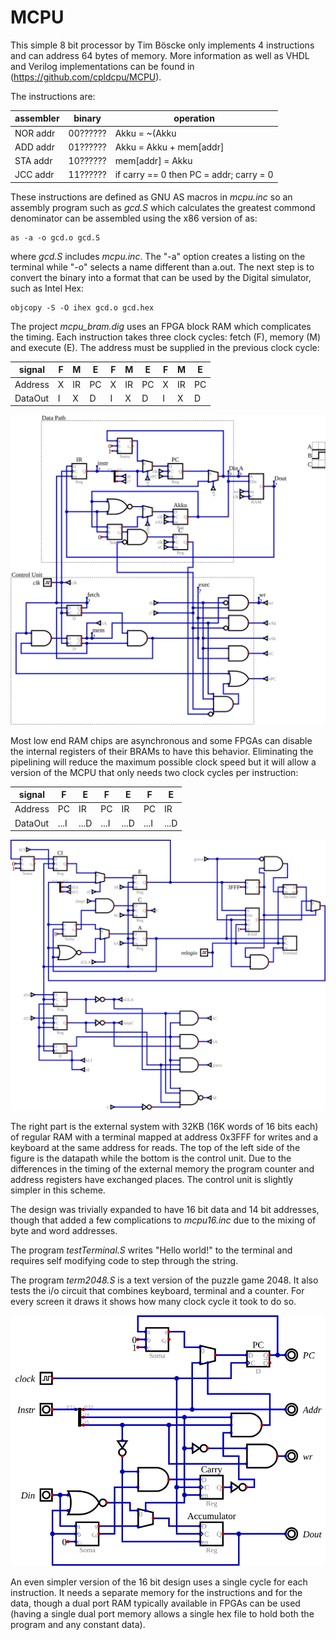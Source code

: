 # MCPU

This simple 8 bit processor by Tim Böscke only implements 4 instructions and
can address 64 bytes of memory. More information as well as VHDL and Verilog
implementations can be found in (https://github.com/cpldcpu/MCPU).

The instructions are:

| assembler | binary | operation |
|-----------|--------|-----------|
| NOR addr  | 00?????? | Akku = ~(Akku | mem[addr]) |
| ADD addr  | 01?????? | Akku = Akku + mem[addr] |
| STA addr  | 10?????? | mem[addr] = Akku |
| JCC addr  | 11?????? | if carry == 0 then PC = addr; carry = 0 |

These instructions are defined as GNU AS macros in *mcpu.inc* so
an assembly program such as *gcd.S* which calculates the greatest
commond denominator can be assembled using the x86 version of as:

    as -a -o gcd.o gcd.S

where *gcd.S* includes *mcpu.inc*. The "-a" option creates a listing
on the terminal while "-o" selects a name different than a.out. The
next step is to convert the binary into a format that can be used
by the Digital simulator, such as Intel Hex:

    objcopy -S -O ihex gcd.o gcd.hex

The project *mcpu_bram.dig* uses an FPGA block RAM which complicates
the timing. Each instruction takes three clock cycles: fetch (F),
memory (M) and execute (E). The address must be supplied in the
previous clock cycle:

| signal | F | M | E | F | M | E | F | M | E |
|--------|---|---|---|---|---|---|---|---|---|
| Address| X |IR |PC | X |IR |PC | X |IR |PC |
| DataOut| I | X | D | I | X | D | I | X | D |

![MCPU for BRAM](mcpu_bram.svg)

Most low end RAM chips are asynchronous and some FPGAs can disable the
internal registers of their BRAMs to have this behavior. Eliminating
the pipelining will reduce the maximum possible clock speed but it
will allow a version of the MCPU that only needs two clock cycles
per instruction:

| signal | F | E | F | E | F | E |
|--------|---|---|---|---|---|---|
| Address| PC | IR | PC | IR | PC | IR |
| DataOut| ...I | ...D | ...I | ...D | ...I | ...D |

![MCPU16](mcpu16_term.svg)

The right part is the external system with 32KB (16K words of 16 bits each) of
regular RAM with a terminal mapped at address 0x3FFF for writes and a keyboard
at the same address for reads. The top of the left side of the figure is the
datapath while the bottom is the control unit. Due to the differences in the
timing of the external memory the program counter and address registers have
exchanged places. The control unit is slightly simpler in this scheme.

The design was trivially expanded to have 16 bit data and 14 bit addresses, though
that added a few complications to *mcpu16.inc* due to the mixing of byte and word
addresses.

The program *testTerminal.S* writes "Hello world!" to the terminal and requires
self modifying code to step through the string.

The program *term2048.S* is a text version of the puzzle game 2048. It also tests
the i/o circuit that combines keyboard, terminal and a counter. For every screen
it draws it shows how many clock cycle it took to do so.

![MCPU16mc](mcpu16mc.svg)

An even simpler version of the 16 bit design uses a single cycle for each
instruction. It needs a separate memory for the instructions and for the data,
though a dual port RAM typically available in FPGAs can be used (having a
single dual port memory allows a single hex file to hold both the program
and any constant data).
